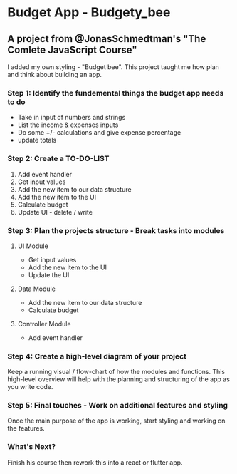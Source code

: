 # Budget App - Budgety_bee

## A project from @JonasSchmedtman's "The Comlete JavaScript Course"

I added my own styling - "Budget bee". This project taught me how plan and think about building an app.

### Step 1: Identify the fundemental things the budget app needs to do

- Take in input of numbers and strings
- List the income & expenses inputs
- Do some +/- calculations and give expense percentage
- update totals

### Step 2: Create a TO-DO-LIST

1. Add event handler
2. Get input values
3. Add the new item to our data structure
4. Add the new item to the UI
5. Calculate budget
6. Update UI - delete / write

### Step 3: Plan the projects structure - Break tasks into modules

1. UI Module

   - Get input values
   - Add the new item to the UI
   - Update the UI

2. Data Module

   - Add the new item to our data structure
   - Calculate budget

3. Controller Module
   - Add event handler

### Step 4: Create a high-level diagram of your project

Keep a running visual / flow-chart of how the modules and functions. This high-level overview will help with the planning and structuring of the app as you write code.

### Step 5: Final touches - Work on additional features and styling

Once the main purpose of the app is working, start styling and working on the features.

### What's Next?

Finish his course then rework this into a react or flutter app.

